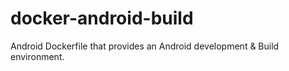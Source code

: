# docker-android-build
Android Dockerfile that provides an Android development &amp; Build environment.
